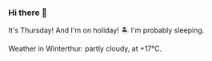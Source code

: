 ### Hi there :wave:

It's Thursday! And I'm on holiday! :desert_island: I'm probably sleeping.

Weather in Winterthur: partly cloudy, at +17°C.
